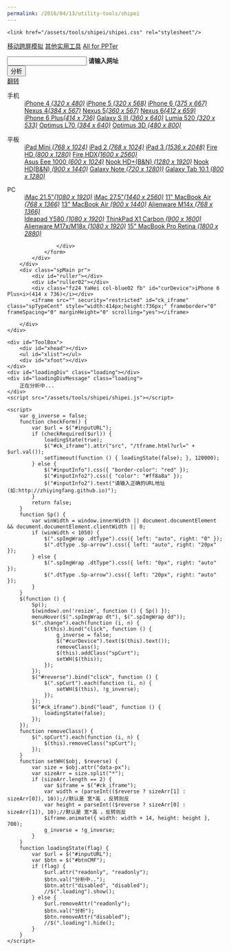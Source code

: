 ```yaml
---
permalink: /2016/04/13/utility-tools/shipei
---
```

<html>
<head>
    <meta http-equiv="Content-Type" content="text/html; charset=utf-8">
    <title>移动跨屏模拟</title>
    
    <link href="/assets/tools/shipei/shipei.css" rel="stylesheet"/>

</head>
<body>
    <div class="Tool-MainWrap ww100">
        <p class="ClassHead-wrap clearfix">
            <a href="http://zhiyingfang.github.io/2016/04/13/utility-tools/shipei" class="CHeadcur ml15">移动跨屏模拟</a>
            <a href="http://zhiyingfang.github.io/2016/04/13/utility-tools/">其他实用工具</a>
            <a href="http://zhiyingfang.github.io" class="spreturn fr">All for PPTer</a>
        </p>
        <div class="DelHeadWrap bor-b1s03 bg-white pb10">
            <!--PingSearch-begin-->
            <div class="publicSearch clearfix">
                <form autocomplete="off" action="/fitscreen.html" method="get" id="_form">
                    <div class="search-write-wrap pt15 fl clearfix">
                        <div class="search-write-left w480 pr" id="inputInfo">
                            <input class="search-write-cont w460 WrapHid" id="inputURL" name="url" url="true" value="" />
                            <a href="javascript:" title="清空" class="quickdelete _CentHid"></a>
                            <b class="search-hint CentHid" id="inputInfo2">请输入网址</b>
                        </div>
                        <div class="search-write-right">
                            <input class="search-write-btn" type="submit" value="分析" id="btnCMF" onclick="return checkForm()" />
                        </div>
                    </div>
                    <div class="spPhoneType fl clearfix">
                        <div class="fl spFanz mr10"><a href="javascript:" id="reverse"><span>翻转</span></a></div>
                        <dl class="mr10 pr spImgWrap">
                            <dt class="dtImgPh"><span>手机</span></dt>
                            <dd class="dtType w350">
                                <div class="Sp-arrow icon corner"></div>
                                <div class="fl w160">
                                    <a href="#target_middle" class="change" data-px="320*480" rel="nofollow">iPhone 4 <i>(320 x 480)</i></a>
                                    <a href="#target_middle" class="change" data-px="320*568" rel="nofollow">iPhone 5 <i>(320 x 568)</i></a>
                                    <a href="#target_middle" class="change" data-px="375*667" rel="nofollow">iPhone 6 <i>(375 x 667)</i></a>
                                    <a href="#target_middle" class="change" data-px="384*567" rel="nofollow">Nexus 4<i>(384 x 567)</i></a>
                                    <a href="#target_middle" class="change" data-px="360*567" rel="nofollow">Nexus 5<i>(360 x 567)</i></a>
                                    <a href="#target_middle" class="change" data-px="412*659" rel="nofollow">Nexus 6<i>(412 x 659)</i></a>
                                </div>
                                <div class="fl w180">
                                    <a href="#target_middle" class="change spCurt" data-px="414*736" rel="nofollow">iPhone 6 Plus<i>(414 x 736)</i></a>
                                    <a href="#target_middle" class="change" data-px="360*640" rel="nofollow">Galaxy S III <i>(360 x 640)</i></a>
                                    <a href="#target_middle" class="change" data-px="320*533" rel="nofollow">Lumia 520 <i>(320 x 533)</i></a>
                                    <a href="#target_middle" class="change" data-px="384*640" rel="nofollow">Optimus L70 <i>(384 x 640)</i></a>
                                    <a href="#target_middle" class="change" data-px="480*800" rel="nofollow">Optimus 3D <i>(480 x 800)</i></a>
                                </div>
                            </dd>
                        </dl>
                        <dl class="mr20 pr spImgWrap">
                            <dt class="dtImgPb"><span>平板</span></dt>
                            <dd class="dtType w412">
                                <div class="Sp-arrow icon corner"></div>
                                <div class="fl w170">
                                    <a href="#target_middle" class="change" data-px="1024*768" rel="nofollow">iPad Mini <i>(768 x 1024)</i></a>
                                    <a href="#target_middle" class="change" data-px="1024*768" rel="nofollow">iPad 2 <i>(768 x 1024)</i></a>
                                    <a href="#target_middle" class="change" data-px="2048*1536" rel="nofollow">iPad 3 <i>(1536 x 2048)</i></a>
                                    <a href="#target_middle" class="change" data-px="1280*800" rel="nofollow">Fire HD <i>(800 x 1280)</i></a>
                                    <a href="#target_middle" class="change" data-px="2560*1600" rel="nofollow">Fire HDX<i>(1600 x 2560)</i></a>
                                </div>
                                <div class="fl w220">
                                    <a href="#target_middle" class="change" data-px="1024*600" rel="nofollow">Asus Eee 1000 <i>(600 x 1024)</i></a>
                                    <a href="#target_middle" class="change" data-px="1920*1280" rel="nofollow">Nook HD+(B&amp;N) <i>(1280 x 1920)</i></a>
                                    <a href="#target_middle" class="change" data-px="1440*900" rel="nofollow">Nook HD(B&amp;N) <i>(900 x 1440)</i></a>
                                    <a href="#target_middle" class="change" data-px="1280*720" rel="nofollow">Galaxy Note <i>(720 x 1280))</i></a>
                                    <a href="#target_middle" class="change" data-px="1280*800" rel="nofollow">Galaxy Tab 10.1 <i>(800 x 1280)</i></a>
                                </div>
                            </dd>
                        </dl>
                        <dl class="pr spImgWrap">
                            <dt class="dtImgPc"><span>PC</span></dt>
                            <dd class="dtType w510">
                                <div class="Sp-arrow icon corner"></div>
                                <div class="fl w220">
                                    <a href="#target_middle" class="change" data-px="1920*1080" rel="nofollow">iMac 21.5"<i>(1080 x 1920)</i></a>
                                    <a href="#target_middle" class="change" data-px="2560*1440" rel="nofollow">iMac 27.5"<i>(1440 x 2560)</i></a>
                                    <a href="#target_middle" class="change" data-px="1366*768" rel="nofollow">11" MacBook Air <i>(768 x 1366)</i></a>
                                    <a href="#target_middle" class="change" data-px="1440*900" rel="nofollow">13" MacBook Air <i>(900 x 1440)</i></a>
                                    <a href="#target_middle" class="change" data-px="1366*768" rel="nofollow">Alienware M14x <i>(768 x 1366)</i></a>
                                </div>
                                <div class="fl w280">
                                    <a href="#target_middle" class="change" data-px="1920*1080" rel="nofollow">Ideapad Y580 <i>(1080 x 1920)</i></a>
                                    <a href="#target_middle" class="change" data-px="1600*900" rel="nofollow">ThinkPad X1 Carbon <i>(900 x 1600)</i></a>
                                    <a href="#target_middle" class="change" data-px="1920*1080" rel="nofollow">Alienware M17x/M18x <i>(1080 x 1920)</i></a>
                                    <a href="#target_middle" class="change" data-px="2880*1800" rel="nofollow">15" MacBook Pro Retina <i>(1800 x 2880)</i></a>
                                </div>
                            </dd>
                        </dl>
                        
                    </div>
                </form>
            </div>
        </div>
        <div class="spMain pr">
            <div id="ruller"></div>
            <div id="ruller02"></div>
            <div class="fz24 YaHei col-blue02 fb" id="curDevice">iPhone 6 Plus<i>(414 x 736)</i></div>
            <iframe src="" security="restricted" id="ck_iframe" class="spTypeCent" style="width:414px;height:736px;" frameborder="0" frameSpacing="0" marginHeight="0" scrolling="yes"></iframe>
            
        </div>
    </div>
   
    <div id="ToolBox">
        <div id="xhead"></div>
        <ul id="xlist"></ul>
        <div id="xfoot"></div>
    </div>
    <div id="loadingDiv" class="loading"></div>
    <div id="loadingDivMessage" class="loading">
        正在分析中...
    </div>
    <script src="/assets/tools/shipei/shipei.js"></script>

    <script>
        var g_inverse = false;
        function checkForm() {
            var $url = $("#inputURL");
            if (checkRequired($url)) {
                loadingState(true);
                $("#ck_iframe").attr("src", "/tframe.html?url=" + $url.val());
                setTimeout(function () { loadingState(false); }, 120000);
            } else {
                $("#inputInfo").css({ "border-color": "red" });
                $("#inputInfo2").css({ "color": "#ff8a8a" });
                $("#inputInfo2").text("请输入正确的URL地址(如:http://zhiyingfang.github.io)");
            }
            return false;
        }
        function Sp() {
            var winWidth = window.innerWidth || document.documentElement && document.documentElement.clientWidth || 0;
            if (winWidth < 1050) {
                $(".spImgWrap .dtType").css({ left: "auto", right: "0" });
                $(".dtType .Sp-arrow").css({ left: "auto", right: "20px" });
            } else {
                $(".spImgWrap .dtType").css({ left: "0px", right: "auto" });
                $(".dtType .Sp-arrow").css({ left: "20px", right: "auto" });
            }
        }
        $(function () {
            Sp();
            $(window).on('resize', function () { Sp() });
            menuHover($(".spImgWrap dt"), $(".spImgWrap dd"));
            $(".change").each(function (i, n) {
                $(this).bind("click", function () {
                    g_inverse = false;
                    $("#curDevice").text($(this).text());
                    removeClass();
                    $(this).addClass("spCurt");
                    setWH($(this));
                });
            });
            $("#reverse").bind("click", function () {
                $(".spCurt").each(function (i, n) {
                    setWH($(this), !g_inverse);
                });
            });
            $("#ck_iframe").bind("load", function () {
                loadingState(false);
            });
        });
        function removeClass() {
            $(".spCurt").each(function (i, n) {
                $(this).removeClass("spCurt");
            });
        }
        function setWH($obj, $reverse) {
            var size = $obj.attr("data-px");
            var sizeArr = size.split("*");
            if (sizeArr.length == 2) {
                var $iframe = $("#ck_iframe");
                var width = (parseInt(($reverse ? sizeArr[1] : sizeArr[0]), 10));//默认是 宽*高 ，反转则反
                var height = parseInt(($reverse ? sizeArr[0] : sizeArr[1]), 10);//默认是 宽*高 ，反转则反
                $iframe.animate({ width: width + 14, height: height }, 700);
                g_inverse = !g_inverse;
            }
        }
        function loadingState(flag) {
            var $url = $("#inputURL");
            var $btn = $("#btnCMF");
            if (flag) {
                $url.attr("readonly", "readonly");
                $btn.val("分析中..");
                $btn.attr("disabled", "disabled");
                //$(".loading").show();
            } else {
                $url.removeAttr("readonly");
                $btn.val("分析");
                $btn.removeAttr("disabled");
                //$(".loading").hide();
            }
        }
    </script>
</body>
</html>
